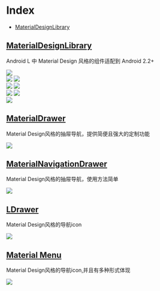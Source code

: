 # Index
* [MaterialDesignLibrary](#materialdesignlibrary)


## [MaterialDesignLibrary](https://github.com/navasmdc/MaterialDesignLibrary)
Android L 中 Material Design 风格的组件适配到 Android 2.2+

![](https://github.com/navasmdc/MaterialDesignLibrary/raw/master/images/logo.png)  
![](https://raw.githubusercontent.com/navasmdc/MaterialDesignLibrary/master/images/checkbox.png)
![](https://github.com/navasmdc/MaterialDesignLibrary/raw/master/images/switch.png)  
![](https://github.com/navasmdc/MaterialDesignLibrary/raw/master/images/progress_bar_circular_indeterminate.png)
![](https://github.com/navasmdc/MaterialDesignLibrary/raw/master/images/progress_bar_determinate.png)  
![](https://github.com/navasmdc/MaterialDesignLibrary/raw/master/images/slider.png)
![](https://github.com/navasmdc/MaterialDesignLibrary/raw/master/images/slider_with_number_indicator.png)  
![](https://github.com/navasmdc/MaterialDesignLibrary/raw/master/images/color_selector.png)

## [MaterialDrawer](https://github.com/mikepenz/MaterialDrawer)
Material Design风格的抽屉导航，提供简便且强大的定制功能

![](https://raw.githubusercontent.com/mikepenz/MaterialDrawer/develop/DEV/screenshots/screenshot1_small.png)

## [MaterialNavigationDrawer](https://github.com/neokree/MaterialNavigationDrawer)
Material Design风格的抽屉导航，使用方法简单

![](https://raw.githubusercontent.com/neokree/MaterialNavigationDrawer/master/art/screen1.jpg)

## [LDrawer](https://github.com/keklikhasan/LDrawer)
Material Design风格的导航icon

![](https://raw.githubusercontent.com/keklikhasan/LDrawer/master/images/animated.gif)


## [Material Menu](https://github.com/balysv/material-menu)
Material Design风格的导航icon,并且有多种形式体现

![](https://raw.githubusercontent.com/balysv/material-menu/master/art/demo.gif)
